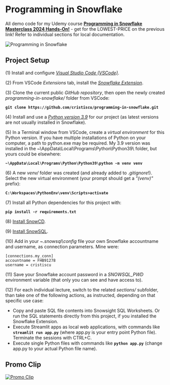 # Programming in Snowflake

All demo code for my Udemy course [**Programming in Snowflake Masterclass 2024 Hands-On!**](https://www.udemy.com/course/programming-in-snowflake/?couponCode=LOWEST-PRICE) - get for the LOWEST-PRICE on the previous link! Refer to individual sections for local documentation.

![Programming in Snowflake](https://miro.medium.com/v2/resize:fit:1100/format:webp/1*KCcJh0zyRqKnc4NzFckiYw.png)

## Project Setup

(1) Install and configure [*Visual Studio Code (VSCode)*](https://code.visualstudio.com/).  

(2) From VSCode *Extensions* tab, install the [*Snowflake Extension*](https://docs.snowflake.com/en/user-guide/vscode-ext).  

(3) Clone the current public *GitHub repository*, then open the newly created *programming-in-snowflake/* folder from VSCode:  

**`git clone https://github.com/cristiscu/programming-in-snowflake.git`**

(4) Install and use a [*Python version 3.9*](https://www.python.org/downloads/release/python-390/) for our project (as latest versions are not usually installed in Snowflake).  

(5) In a Terminal window from VSCode, create a *virtual environment* for this Python version. If you have multiple installations of Python on your computer, a path to python.exe may be required. My 3.9 version was installed in the ~\AppData\Local\Programs\Python\Python39\ folder, but yours could be elsewhere:  

**`~\AppData\Local\Programs\Python\Python39\python -m venv venv`**  

(6) A new *venv/* folder was created (and already added to *.gitignore*!). Select the new virtual environment (your prompt should get a *"(venv)"* prefix):  

**`C:\Workspaces\PythonEnv\venv\Scripts>activate`**  

(7) Install all Python dependencies for this project with:  

**`pip install -r requirements.txt`**

(8) [Install SnowCD](https://developers.snowflake.com/snowcd/).  

(9) [Install SnowSQL](https://docs.snowflake.com/en/user-guide/snowsql-install-config).  

(10) Add in your *~\.snowsql\config* file your own Snowflake accountname and username, as connection parameters. Mine were:  
```
[connections.my_conn]
accountname = FHB91278
username = cristiscu
```

(11) Save your Snowflake account password in a *SNOWSQL_PWD* environment variable (that only you can see and have access to).  

(12) For each individual lecture, switch to the related *sections/* subfolder, than take one of the following actions, as instructed, depending on that specific use case:

* Copy and paste SQL file contents into Snowsight SQL Worksheets. Or run the SQL statements directly from this project, if you installed the Snowflake Extension.
* Execute Streamlit apps as local web applications, with commands like **`streamlit run app.py`** (where app.py is your entry point Python file). Terminate the sessions with CTRL+C.
* Execute single Python files with commands like **`python app.py`** (change app.py to your actual Python file name).

## Promo Clip

[![Promo Clip](.images/promo-clip.png)](https://youtu.be/H4oT7P6vmKk)
